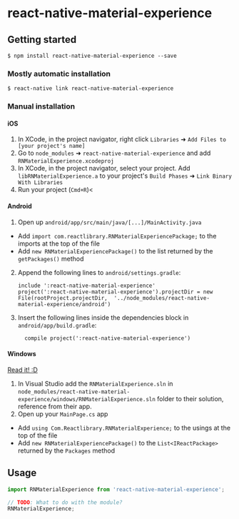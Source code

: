 
# react-native-material-experience

## Getting started

`$ npm install react-native-material-experience --save`

### Mostly automatic installation

`$ react-native link react-native-material-experience`

### Manual installation


#### iOS

1. In XCode, in the project navigator, right click `Libraries` ➜ `Add Files to [your project's name]`
2. Go to `node_modules` ➜ `react-native-material-experience` and add `RNMaterialExperience.xcodeproj`
3. In XCode, in the project navigator, select your project. Add `libRNMaterialExperience.a` to your project's `Build Phases` ➜ `Link Binary With Libraries`
4. Run your project (`Cmd+R`)<

#### Android

1. Open up `android/app/src/main/java/[...]/MainActivity.java`
  - Add `import com.reactlibrary.RNMaterialExperiencePackage;` to the imports at the top of the file
  - Add `new RNMaterialExperiencePackage()` to the list returned by the `getPackages()` method
2. Append the following lines to `android/settings.gradle`:
  	```
  	include ':react-native-material-experience'
  	project(':react-native-material-experience').projectDir = new File(rootProject.projectDir, 	'../node_modules/react-native-material-experience/android')
  	```
3. Insert the following lines inside the dependencies block in `android/app/build.gradle`:
  	```
      compile project(':react-native-material-experience')
  	```

#### Windows
[Read it! :D](https://github.com/ReactWindows/react-native)

1. In Visual Studio add the `RNMaterialExperience.sln` in `node_modules/react-native-material-experience/windows/RNMaterialExperience.sln` folder to their solution, reference from their app.
2. Open up your `MainPage.cs` app
  - Add `using Com.Reactlibrary.RNMaterialExperience;` to the usings at the top of the file
  - Add `new RNMaterialExperiencePackage()` to the `List<IReactPackage>` returned by the `Packages` method


## Usage
```javascript
import RNMaterialExperience from 'react-native-material-experience';

// TODO: What to do with the module?
RNMaterialExperience;
```
  